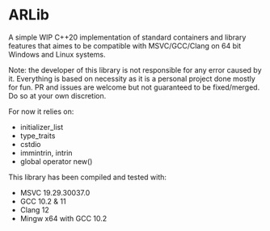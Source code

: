# ARLib
A simple WIP C++20 implementation of standard containers and library features that aimes to be compatible with MSVC/GCC/Clang on 64 bit Windows and Linux systems.

Note: the developer of this library is not responsible for any error caused by it. Everything is based on necessity as it is a personal project done mostly for fun. PR and issues are welcome but not guaranteed to be fixed/merged. Do so at your own discretion.

For now it relies on:
- initializer_list
- type_traits
- cstdio
- immintrin, intrin
- global operator new()

This library has been compiled and tested with:
- MSVC 19.29.30037.0
- GCC 10.2 & 11
- Clang 12
- Mingw x64 with GCC 10.2